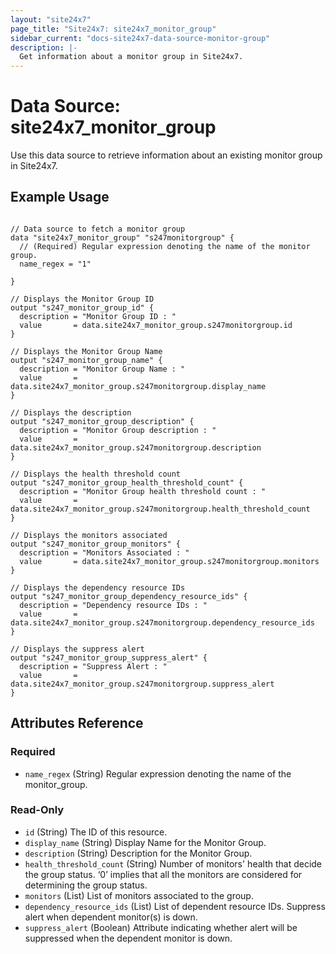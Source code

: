 ```yaml
---
layout: "site24x7"
page_title: "Site24x7: site24x7_monitor_group"
sidebar_current: "docs-site24x7-data-source-monitor-group"
description: |-
  Get information about a monitor group in Site24x7.
---
```


# Data Source: site24x7\_monitor\_group

Use this data source to retrieve information about an existing monitor group in Site24x7.

## Example Usage

```hcl

// Data source to fetch a monitor group
data "site24x7_monitor_group" "s247monitorgroup" {
  // (Required) Regular expression denoting the name of the monitor group.
  name_regex = "1"
  
}

// Displays the Monitor Group ID
output "s247_monitor_group_id" {
  description = "Monitor Group ID : "
  value       = data.site24x7_monitor_group.s247monitorgroup.id
}

// Displays the Monitor Group Name
output "s247_monitor_group_name" {
  description = "Monitor Group Name : "
  value       = data.site24x7_monitor_group.s247monitorgroup.display_name
}

// Displays the description
output "s247_monitor_group_description" {
  description = "Monitor Group description : "
  value       = data.site24x7_monitor_group.s247monitorgroup.description
}

// Displays the health threshold count
output "s247_monitor_group_health_threshold_count" {
  description = "Monitor Group health threshold count : "
  value       = data.site24x7_monitor_group.s247monitorgroup.health_threshold_count
}

// Displays the monitors associated
output "s247_monitor_group_monitors" {
  description = "Monitors Associated : "
  value       = data.site24x7_monitor_group.s247monitorgroup.monitors
}

// Displays the dependency resource IDs
output "s247_monitor_group_dependency_resource_ids" {
  description = "Dependency resource IDs : "
  value       = data.site24x7_monitor_group.s247monitorgroup.dependency_resource_ids
}

// Displays the suppress alert
output "s247_monitor_group_suppress_alert" {
  description = "Suppress Alert : "
  value       = data.site24x7_monitor_group.s247monitorgroup.suppress_alert
}

```

## Attributes Reference

### Required

* `name_regex` (String) Regular expression denoting the name of the monitor_group.

### Read-Only

* `id` (String) The ID of this resource.
* `display_name` (String) Display Name for the Monitor Group.
* `description` (String) Description for the Monitor Group.
* `health_threshold_count` (String) Number of monitors' health that decide the group status. ‘0’ implies that all the monitors are considered for determining the group status.
* `monitors` (List) List of monitors associated to the group.
* `dependency_resource_ids` (List) List of dependent resource IDs. Suppress alert when dependent monitor(s) is down.
* `suppress_alert` (Boolean) Attribute indicating whether alert will be suppressed when the dependent monitor is down.


 